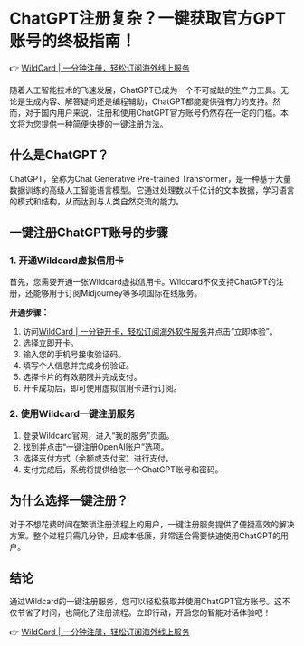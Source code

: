 # ChatGPT注册复杂？一键获取官方GPT账号的终极指南！

👉 [WildCard | 一分钟注册，轻松订阅海外线上服务](https://bbtdd.com/WildCard)

随着人工智能技术的飞速发展，ChatGPT已成为一个不可或缺的生产力工具。无论是生成内容、解答疑问还是编程辅助，ChatGPT都能提供强有力的支持。然而，对于国内用户来说，注册和使用ChatGPT官方账号仍然存在一定的门槛。本文将为您提供一种简便快捷的一键注册方法。

## 什么是ChatGPT？

ChatGPT，全称为Chat Generative Pre-trained Transformer，是一种基于大量数据训练的高级人工智能语言模型。它通过处理数以千亿计的文本数据，学习语言的模式和结构，从而达到与人类自然交流的能力。

## 一键注册ChatGPT账号的步骤

### 1. 开通Wildcard虚拟信用卡

首先，您需要开通一张Wildcard虚拟信用卡。Wildcard不仅支持ChatGPT的注册，还能够用于订阅Midjourney等多项国际在线服务。

**开通步骤：**

1. 访问[WildCard | 一分钟开卡，轻松订阅海外软件服务](https://bbtdd.com/WildCard)并点击“立即体验”。
2. 选择立即开卡。
3. 输入您的手机号接收验证码。
4. 填写个人信息并完成身份验证。
5. 选择卡片的有效期限并完成支付。
6. 开卡成功后，即可使用虚拟信用卡进行订阅。

### 2. 使用Wildcard一键注册服务

1. 登录Wildcard官网，进入“我的服务”页面。
2. 找到并点击“一键注册OpenAI账户”选项。
3. 选择支付方式（余额或支付宝）进行支付。
4. 支付完成后，系统将提供给您一个ChatGPT账号和密码。

## 为什么选择一键注册？

对于不想花费时间在繁琐注册流程上的用户，一键注册服务提供了便捷高效的解决方案。整个过程只需几分钟，且成本低廉，非常适合需要快速使用ChatGPT的用户。

## 结论

通过Wildcard的一键注册服务，您可以轻松获取并使用ChatGPT官方账号。这不仅节省了时间，也简化了注册流程。立即行动，开启您的智能对话体验吧！

👉 [WildCard | 一分钟注册，轻松订阅海外线上服务](https://bbtdd.com/WildCard)